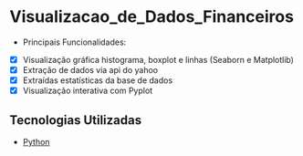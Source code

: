 # Visualizacao_de_Dados_Financeiros

* Principais Funcionalidades:

- [x] Visualização gráfica histograma, boxplot e linhas (Seaborn e Matplotlib)
- [x] Extração de dados via api do yahoo
- [x] Extraídas estatísticas da base de dados
- [x] Visualização interativa com Pyplot

## Tecnologias Utilizadas

- [Python](https://www.python.org/)
